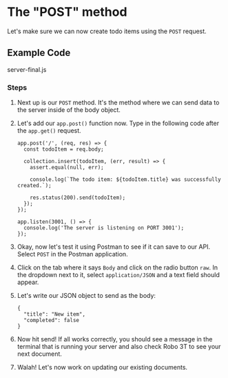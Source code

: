 # The "POST" method

Let's make sure we can now create todo items using the `POST` request.

## Example Code

server-final.js

### Steps

1.  Next up is our `POST` method. It's the method where we can send data to the server inside of the body object.

2.  Let's add our `app.post()` function now. Type in the following code after the `app.get()` request.

    ```
    app.post('/', (req, res) => {
      const todoItem = req.body;

      collection.insert(todoItem, (err, result) => {
        assert.equal(null, err);

        console.log(`The todo item: ${todoItem.title} was successfully created.`);

        res.status(200).send(todoItem);
      });
    });

    app.listen(3001, () => {
      console.log('The server is listening on PORT 3001');
    });
    ```

3.  Okay, now let's test it using Postman to see if it can save to our API. Select `POST` in the Postman application.

4.  Click on the tab where it says `Body` and click on the radio button `raw`. In the dropdown next to it, select `application/JSON` and a text field should appear.

5.  Let's write our JSON object to send as the body:

    ```
    {
      "title": "New item",
      "completed": false
    }
    ```

6.  Now hit send! If all works correctly, you should see a message in the terminal that is running your server and also check Robo 3T to see your next document.

7.  Walah! Let's now work on updating our existing documents.
